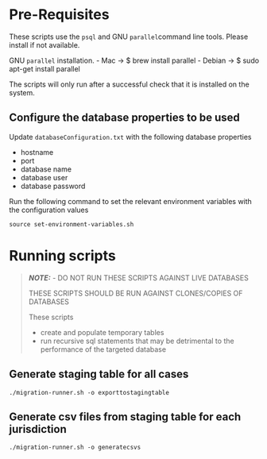 # Pre-Requisites

These scripts use the `psql` and GNU `parallel`command line tools. Please install if not available. 
 
GNU `parallel` installation.
    - Mac -> $ brew install parallel
    - Debian -> $ sudo apt-get install parallel

The scripts will only run after a successful check that it is installed on the system.
      
## Configure the database properties to be used
Update `databaseConfiguration.txt` with the following database properties

  - hostname
  - port
  - database name
  - database user
  - database password
   
Run the following command to set the relevant environment variables with the configuration values
 
 `source set-environment-variables.sh`

# Running scripts 
> **_NOTE:_** - DO NOT RUN THESE SCRIPTS AGAINST LIVE DATABASES
>
> THESE SCRIPTS SHOULD BE RUN AGAINST CLONES/COPIES OF DATABASES
>
> These scripts
> - create and populate temporary tables
> - run recursive sql statements that may be detrimental to the performance of the targeted database
 
## Generate staging table for all cases
 `./migration-runner.sh -o exporttostagingtable`
 
## Generate csv files from staging table for each jurisdiction 
 `./migration-runner.sh -o generatecsvs`




